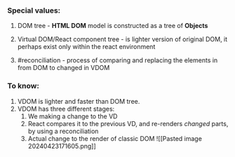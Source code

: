 ### Special values:
1. DOM tree - **HTML DOM** model is constructed as a tree of **Objects**
	
2. Virtual DOM/React component tree - is lighter version of original DOM, it perhaps exist only within  the react environment 

3. #reconciliation - process of comparing and replacing the elements in from DOM to changed in VDOM

### To know:
1. VDOM is lighter and faster than DOM tree.
2. VDOM has three different stages:
	1. We making a change to the VD
	2. React compares it to the previous VD, and re-renders *changed* parts, by using a reconciliation 
	3. Actual change to the render of classic DOM
![[Pasted image 20240423171605.png]]
